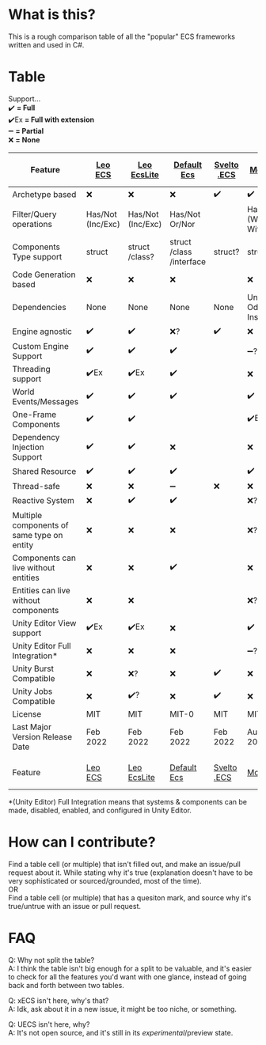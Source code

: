 # What is this?

This is a rough comparison table of all the "popular" ECS frameworks written and used in C#.

# Table

Support...  
:heavy_check_mark: **= Full**  
:heavy_check_mark:Ex **= Full with extension**  
:heavy_minus_sign: **= Partial**  
:x: **= None**

[//]: # (TODO: Link the names to URLS)  
[//]: # (TODO: Ease of use?)  
[//]: # (TODO: Performance benchmarks?)  
[//]: # (TODO: https://github.com/scellecs/morpeh/pull/88)
[//]: # (TODO: https://github.com/Doraku/DefaultEcs/issues/137)

| Feature                                    | [Leo<br/>ECS]         | [Leo<br/>EcsLite]     | [Default<br/>Ecs]                | [Svelto<br/>.ECS]  | [Morpeh]                        | [Entitas]                   | [chrome<br/>alex<br/>/ecs] | [Nano<br/>ECS]                  | [Ego<br/>CS]        | [actors<br/>.unity] | Feature                                    |
|--------------------------------------------|-----------------------|-----------------------|----------------------------------|--------------------|---------------------------------|-----------------------------|----------------------------|---------------------------------|---------------------|---------------------|--------------------------------------------|
| Archetype based                            | :x:                   | :x:                   | :x:                              | :heavy_check_mark: | :heavy_check_mark:              | :x:                         | :heavy_check_mark:?        | :x:?                            | :x:                 | :x:                 | Archetype based                            |
| Filter/Query operations                    | Has/Not<br/>(Inc/Exc) | Has/Not<br/>(Inc/Exc) | Has/Not<br/>Or/Nor               |                    | Has/Not<br/>(With/<br/>Without) | Has/Not, Any<br/>(All/None) | Has/Not, Any               | Has/Not<br/>(With/<br/>Without) | Has                 | Has                 | Filter/Query operations                    |
| Components Type support                    | struct                | struct<br/>/class?    | struct<br/>/class<br/>/interface | struct?            | struct                          | class                       | struct                     | class                           | class               | class?              | Components Type support                    |
| Code Generation based                      | :x:                   | :x:                   | :x:                              |                    | :x:                             | :heavy_check_mark:          | :heavy_check_mark:         | :heavy_check_mark:              | :x:                 | :x:                 | Code Generation based                      |
| Dependencies                               | None                  | None                  | None                             | None               | Unity<br/>Odin Inspector        | :heavy_minus_sign:Unity     | Unity                      | Unity                           | Unity               | Unity               | Dependencies                               |
| Engine agnostic                            | :heavy_check_mark:    | :heavy_check_mark:    | :x:?                             | :heavy_check_mark: | :x:                             | :heavy_check_mark:          | :x:                        | :x:                             | :x:                 | :x:                 | Engine agnostic                            |
| Custom Engine Support                      | :heavy_check_mark:    | :heavy_check_mark:    | :heavy_check_mark:               |                    | :heavy_minus_sign:?             | :heavy_minus_sign:          | :x:                        | :x:                             | :x:                 | :x:                 | Custom Engine Support                      |
| Threading support                          | :heavy_check_mark:Ex  | :heavy_check_mark:Ex  | :heavy_check_mark:               |                    | :x:                             | :heavy_minus_sign:          | :heavy_minus_sign:?        | :x:                             | :x:?                | :heavy_minus_sign:? | Threading support                          |
| World Events/Messages                      | :heavy_check_mark:    | :heavy_check_mark:    | :heavy_check_mark:               |                    | :heavy_check_mark:              | :x:                         |                            | :x:?                            | :heavy_check_mark:  | :heavy_check_mark:  | World Events/Messages                      |
| One-Frame Components                       | :heavy_check_mark:    | :heavy_check_mark:    |                                  |                    | :heavy_check_mark:EX            | :heavy_check_mark:          |                            |                                 |                     |                     | One-Frame Components                       |
| Dependency Injection<br/>Support           | :heavy_check_mark:    | :heavy_check_mark:    | :x:                              |                    | :x:                             | :x:                         | :x:                        | :x:                             | :x:                 |                     | Dependency Injection<br/>Support           |
| Shared Resource                            | :heavy_check_mark:    | :heavy_check_mark:    | :heavy_check_mark:               |                    | :heavy_check_mark:              | :heavy_check_mark:          |                            |                                 |                     | :heavy_check_mark:  | Shared Resource                            |
| Thread-safe                                | :x:                   | :x:                   | :heavy_minus_sign:               | :x:                | :x:                             | :x:                         | :x:?                       | :x:                             | :x:                 | :x:?                | Thread-safe                                |
| Reactive System                            | :x:                   | :heavy_check_mark:    | :heavy_check_mark:               |                    | :x:?                            | :heavy_check_mark:          |                            | :heavy_check_mark:              |                     | :heavy_check_mark:  | Reactive System                            |
| Multiple components of same type on entity | :x:                   | :x:                   | :x:                              |                    | :x:?                            | :x:                         |                            |                                 | :x:                 |                     | Multiple components of same type on entity |
| Components can live without entities       | :x:                   | :x:                   | :heavy_check_mark:               |                    | :x:                             | :heavy_check_mark:          |                            |                                 |                     |                     | Components can live without entities       |
| Entities can live without components       | :x:                   | :x:                   |                                  |                    | :x:?                            | :heavy_check_mark:          |                            |                                 |                     |                     | Entities can live without components       |
| Unity Editor View support                  | :heavy_check_mark:Ex  | :heavy_check_mark:Ex  | :x:                              |                    | :heavy_check_mark:              | :heavy_check_mark:          | :heavy_check_mark:         | :heavy_check_mark:              | :heavy_check_mark:  | :heavy_check_mark:  | Unity Editor View support                  |
| Unity Editor Full Integration*             | :x:                   | :x:                   | :x:                              |                    | :heavy_minus_sign:?             | :heavy_check_mark:          |                            | :heavy_check_mark:              | :heavy_check_mark:? |                     | Unity Editor Full Integration*             |
| Unity Burst Compatible                     | :x:                   | :x:?                  | :x:                              | :heavy_check_mark: | :x:                             | :x:                         | :heavy_check_mark:         | :x:?                            | :x:?                | :x:                 | Unity Burst Compatible                     |
| Unity Jobs Compatible                      | :x:                   | :heavy_check_mark:?   | :x:                              | :heavy_check_mark: | :x:                             | :x:                         | :heavy_check_mark:         | :x:?                            | :x:?                | :heavy_minus_sign:? | Unity Jobs Compatible                      |
| License                                    | MIT                   | MIT                   | MIT-0                            | MIT                | MIT                             | MIT                         | MIT                        | MIT                             | MIT                 | MIT                 | License                                    |
| Last Major Version Release Date            | Feb<br/>2022          | Feb<br/>2022          | Feb<br/>2022                     | Feb<br/>2022       | Aug<br/>2020                    | Feb<br/>2019                | Sep<br/>2020?              | Dec<br/>2019                    | Mar<br/>2017        | Jul<br/>2020        | Last Major Version Release Date            |
|                                            |                       |                       |                                  |                    |                                 |                             |                            |                                 |                     |                     |                                            |
| Feature                                    | [Leo<br/>ECS]         | [Leo<br/>EcsLite]     | [Default<br/>Ecs]                | [Svelto<br/>.ECS]  | [Morpeh]                        | [Entitas]                   | [chrome<br/>alex<br/>/ecs] | [Nano<br/>ECS]                  | [Ego<br/>CS]        | [actors<br/>.unity] | Feature                                    |

*(Unity Editor) Full Integration means that systems & components can be made, disabled, enabled, and configured in Unity Editor.

# How can I contribute?
Find a table cell (or multiple) that isn't filled out, and make an issue/pull request about it. While stating why it's true (explanation doesn't have to be very sophisticated or sourced/grounded, most of the time).  
OR  
Find a table cell (or multiple) that has a quesiton mark, and source why it's true/untrue with an issue or pull request. 

# FAQ
Q: Why not split the table?  
A: I think the table isn't big enough for a split to be valuable, and it's easier to check for all the features you'd want with one glance, instead of going back and forth between two tables.

Q: xECS isn't here, why's that?  
A: Idk, ask about it in a new issue, it might be too niche, or something.

Q: UECS isn't here, why?  
A: It's not open source, and it's still in its *experimental*/preview state.

[Leo<br/>ECS]: https://github.com/Leopotam/ecs
[Leo<br/>EcsLite]: https://github.com/Leopotam/ecslite
[Entitas]: https://github.com/sschmid/Entitas-CSharp
[Morpeh]: https://github.com/scellecs/morpeh
[Default<br/>Ecs]: https://github.com/Doraku/DefaultEcs
[Nano<br/>ECS]: https://github.com/SinyavtsevIlya/NanoECS
[Ego<br/>CS]: https://github.com/andoowhy/EgoCS
[Svelto<br/>.ECS]: https://github.com/sebas77/Svelto.ECS
[actors<br/>.unity]: https://github.com/PixeyeHQ/actors.unity
[chrome<br/>alex<br/>/ecs]: https://github.com/chromealex/ecs